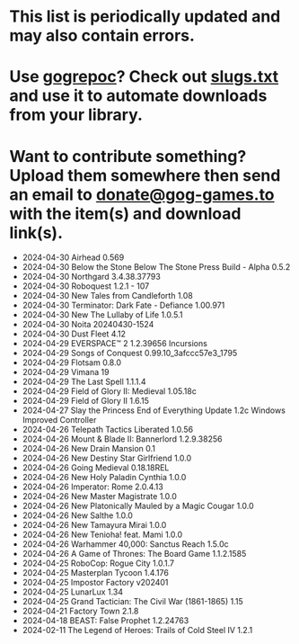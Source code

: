 # This list is periodically updated and may also contain errors.

# Use [gogrepoc](https://github.com/Kalanyr/gogrepoc "gogrepoc")? Check out [slugs.txt](https://raw.githubusercontent.com/GOG-Games-com/missing-updates/main/slugs.txt "slugs.txt") and use it to automate downloads from your library.

# Want to contribute something? Upload them somewhere then send an email to <a href="mailto:donate@gog-games.to">donate@gog-games.to</a> with the item(s) and download link(s).

- 2024-04-30 Airhead 0.569
- 2024-04-30 Below the Stone Below The Stone Press Build - Alpha 0.5.2
- 2024-04-30 Northgard 3.4.38.37793
- 2024-04-30 Roboquest 1.2.1 - 107
- 2024-04-30 New Tales from Candleforth 1.08
- 2024-04-30 Terminator: Dark Fate - Defiance 1.00.971
- 2024-04-30 New The Lullaby of Life 1.0.5.1
- 2024-04-30 Noita 20240430-1524
- 2024-04-30 Dust Fleet 4.12
- 2024-04-29 EVERSPACE™ 2 1.2.39656 Incursions
- 2024-04-29 Songs of Conquest 0.99.10_3afccc57e3_1795
- 2024-04-29 Flotsam 0.8.0
- 2024-04-29 Vimana 19
- 2024-04-29 The Last Spell 1.1.1.4
- 2024-04-29 Field of Glory II: Medieval 1.05.18c
- 2024-04-29 Field of Glory II 1.6.15
- 2024-04-27 Slay the Princess End of Everything Update 1.2c Windows Improved Controller
- 2024-04-26 Telepath Tactics Liberated 1.0.56
- 2024-04-26 Mount & Blade II: Bannerlord 1.2.9.38256
- 2024-04-26 New Drain Mansion 0.1
- 2024-04-26 New Destiny Star Girlfriend 1.0.0
- 2024-04-26 Going Medieval 0.18.18REL
- 2024-04-26 New Holy Paladin Cynthia 1.0.0
- 2024-04-26 Imperator: Rome 2.0.4.13
- 2024-04-26 New Master Magistrate 1.0.0
- 2024-04-26 New Platonically Mauled by a Magic Cougar 1.0.0
- 2024-04-26 New Salthe 1.0.0
- 2024-04-26 New Tamayura Mirai 1.0.0
- 2024-04-26 New Tenioha! feat. Mami 1.0.0
- 2024-04-26 Warhammer 40,000: Sanctus Reach 1.5.0c
- 2024-04-26 A Game of Thrones: The Board Game 1.1.2.1585
- 2024-04-25 RoboCop: Rogue City 1.0.1.7
- 2024-04-25 Masterplan Tycoon 1.4.176
- 2024-04-25 Impostor Factory v202401
- 2024-04-25 LunarLux 1.34
- 2024-04-25 Grand Tactician: The Civil War (1861-1865) 1.15
- 2024-04-21 Factory Town 2.1.8
- 2024-04-18 BEAST: False Prophet 1.2.24763
- 2024-02-11 The Legend of Heroes: Trails of Cold Steel IV 1.2.1
